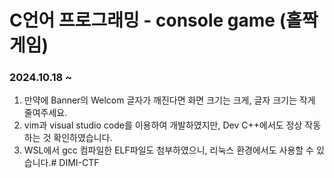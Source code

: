 # C언어 프로그래밍 - console game (홀짝게임)
### 2024.10.18 ~ 

01. 만약에 Banner의 Welcom 글자가 깨진다면 화면 크기는 크게, 글자 크기는 작게 줄여주세요.
02. vim과 visual studio code를 이용하여 개발하였지만, Dev C++에서도 정상 작동하는 것 확인하였습니다.
03. WSL에서 gcc 컴파일한 ELF파일도 첨부하였으니, 리눅스 환경에서도 사용할 수 있습니다.# DIMI-CTF

